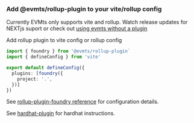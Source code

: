 ### Add @evmts/rollup-plugin to your vite/rollup config

Currently EVMts only supports vite and rollup. Watch release updates for NEXTjs suport or check out [using evmts without a plugin](../guide/using-evmts-without-plugins.md)

Add rollup plugin to vite config or rollup config

```typescript
import { foundry } from '@evmts/rollup-plugin`
import { defineConfig } from 'vite'

export default defineConfig({
  plugins: [foundry({
    project: '.',
  })]
})
```

See [rollup-plugin-foundry reference](../plugin-reference/rollup-plugin-foundry.md) for configuration details.

See [hardhat-plugin](../plugin-reference/hardhat-plugin.md) for hardhat instructions.

